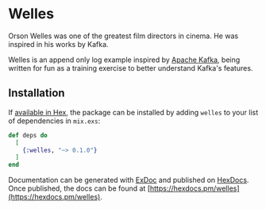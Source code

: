 # Welles

Orson Welles was one of the greatest film directors in cinema. He was inspired in his works by Kafka.

Welles is an append only log example inspired by [Apache Kafka](https://kafka.apache.org/), being written for fun as a training exercise to better understand Kafka's features.

## Installation

If [available in Hex](https://hex.pm/docs/publish), the package can be installed
by adding `welles` to your list of dependencies in `mix.exs`:

```elixir
def deps do
  [
    {:welles, "~> 0.1.0"}
  ]
end
```

Documentation can be generated with [ExDoc](https://github.com/elixir-lang/ex_doc)
and published on [HexDocs](https://hexdocs.pm). Once published, the docs can
be found at [https://hexdocs.pm/welles](https://hexdocs.pm/welles).

